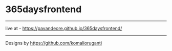 # 365daysfrontend
-------------------------

live at -  https://pavandeore.github.io/365daysfrontend/

--------------

Designs by https://github.com/komalioruganti
